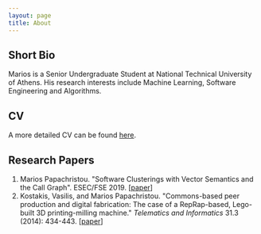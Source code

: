 ```yaml
---
layout: page
title: About
---
```


## Short Bio

Marios is a Senior Undergraduate Student at National Technical University of Athens. His research interests include Machine Learning, Software Engineering and Algorithms. 

## CV

A more detailed CV can be found [here](https://github.com/papachristoumarios/papachristoumarios.github.io/raw/master/cv/cv.pdf).

## Research Papers

1. Marios Papachristou. "Software Clusterings with Vector Semantics and the Call Graph". ESEC/FSE 2019. [[paper](https://github.com/papachristoumarios/software-clusterings-with-vector-semantics-and-call-graph/raw/master/manuscript.pdf)]
2. Kostakis, Vasilis, and Marios Papachristou. "Commons-based peer production and digital fabrication: The case of a RepRap-based, Lego-built 3D printing-milling machine." *Telematics and Informatics* 31.3 (2014): 434-443. [[paper](http://www.p2plab.gr/en/wp-content/uploads/2013/05/Telematics-Informatics.pdf)]





